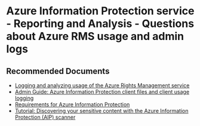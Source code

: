 <properties
	pageTitle="Azure Information Service - Reporting and Analysis - Questions about Azure RMS usage and admin logs"
	description="Azure Information Service - Reporting and Analysis - Questions about Azure RMS usage and admin logs"
	service="microsoft.aip"
	resource="aip"
	authors="orbarak-ms"
	ms.author="orbarak"
	articleID="reportingandanalysis_adminlogs"
	displayOrder=""
	selfHelpType="generic"
	supportTopicIds="32727963"
	resourceTags=""
	productPesIds="14997"
	cloudEnvironments="public, blackForest, mooncake, fairfax, usnat, ussec"
	ownershipId="AzureIdentity_InformationProtection"
/>

# Azure Information Protection service - Reporting and Analysis - Questions about Azure RMS usage and admin logs

## **Recommended Documents**

* [Logging and analyzing usage of the Azure Rights Management service](https://docs.microsoft.com/azure/information-protection/log-analyze-usage)<br>
* [Admin Guide: Azure Information Protection client files and client usage logging](https://docs.microsoft.com/azure/information-protection/rms-client/clientv2-admin-guide-files-and-logging)<br>
* [Requirements for Azure Information Protection](https://docs.microsoft.com/azure/information-protection/get-started/requirements)<br>
* [Tutorial: Discovering your sensitive content with the Azure Information Protection (AIP) scanner](https://docs.microsoft.com/azure/information-protection/tutorial-scan-networks-and-content)<br>
